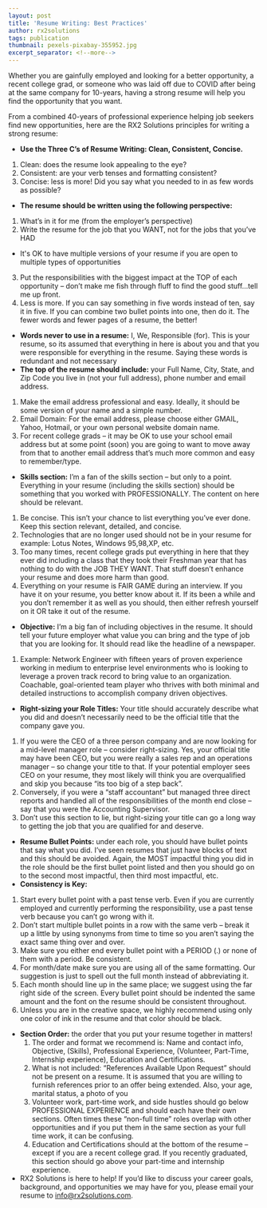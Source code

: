 ```yaml
---
layout: post
title: 'Resume Writing: Best Practices'
author: rx2solutions
tags: publication
thumbnail: pexels-pixabay-355952.jpg
excerpt_separator: <!--more-->
---
```

Whether you are gainfully employed and looking for a better opportunity, a recent college grad, or someone who was laid off due to COVID after being at the same company for 10-years, having a strong resume will help you find the opportunity that you want.
<!--more-->

From a combined 40-years of professional experience helping job seekers find new opportunities, here are the RX2 Solutions principles for writing a strong resume:
- **Use the Three C’s of Resume Writing: Clean, Consistent, Concise.**
 1. Clean: does the resume look appealing to the eye?
 1. Consistent: are your verb tenses and formatting consistent?
 1. Concise: less is more!  Did you say what you needed to in as few words as possible?
- **The resume should be written using the following perspective:**
 1. What’s in it for me (from the employer’s perspective)
 1. Write the resume for the job that you WANT, not for the jobs that you’ve HAD
  - It's OK to have multiple versions of your resume if you are open to multiple types of opportunities
 3. Put the responsibilities with the biggest impact at the TOP of each opportunity – don’t make me fish through fluff to find the good stuff…tell me up front.
 3. Less is more. If you can say something in five words instead of ten, say it in five.  If you can combine two bullet points into one, then do it.  The fewer words and fewer pages of a resume, the better!
- **Words never to use in a resume:** I, We, Responsible (for).  This is your resume, so its assumed that everything in here is about you and that you were responsible for everything in the resume.  Saying these words is redundant and not necessary
- **The top of the resume should include:** your Full Name, City, State, and Zip Code you live in (not your full address), phone number and email address.
 1. Make the email address professional and easy. Ideally, it should be some version of your name and a simple number.
 1. Email Domain: For the email address, please choose either GMAIL, Yahoo, Hotmail, or your own personal website domain name.
 1. For recent college grads – it may be OK to use your school email address but at some point (soon) you are going to want to move away from that to another email address that’s much more common and easy to remember/type.
- **Skills section:** I’m a fan of the skills section – but only to a point.  Everything in your resume (including the skills section) should be something that you worked with PROFESSIONALLY.  The content on here should be relevant.
 1. Be concise. This isn’t your chance to list everything you’ve ever done. Keep this section relevant, detailed, and concise.
 1. Technologies that are no longer used should not be in your resume for example: Lotus Notes, Windows 95,98,XP, etc.
 1. Too many times, recent college grads put everything in here that they ever did including a class that they took their Freshman year that has nothing to do with the JOB THEY WANT. That stuff doesn’t enhance your resume and does more harm than good.
 1. Everything on your resume is FAIR GAME during an interview. If you have it on your resume, you better know about it.  If its been a while and you don’t remember it as well as you should, then either refresh yourself on it OR take it out of the resume.
- **Objective:** I’m a big fan of including objectives in the resume.  It should tell your future employer what value you can bring and the type of job that you are looking for.  It should read like the headline of a newspaper.
 1. Example: Network Engineer with fifteen years of proven experience working in medium to enterprise level environments who is looking to leverage a proven track record to bring value to an organization.  Coachable, goal-oriented team player who thrives with both minimal and detailed instructions to accomplish company driven objectives.
- **Right-sizing your Role Titles:** Your title should accurately describe what you did and doesn’t necessarily need to be the official title that the company gave you.
 1. If you were the CEO of a three person company and are now looking for a mid-level manager role – consider right-sizing. Yes, your official title may have been CEO, but you were really a sales rep and an operations manager – so change your title to that.  If your potential employer sees CEO on your resume, they most likely will think you are overqualified and skip you because “its too big of a step back”.
 1. Conversely, if you were a “staff accountant” but managed three direct reports and handled all of the responsibilities of the month end close – say that you were the Accounting Supervisor.
 1. Don’t use this section to lie, but right-sizing your title can go a long way to getting the job that you are qualified for and deserve.
- **Resume Bullet Points:** under each role, you should have bullet points that say what you did.  I’ve seen resumes that just have blocks of text and this should be avoided.  Again, the MOST impactful thing you did in the role should be the first bullet point listed and then you should go on to the second most impactful, then third most impactful, etc.
 - **Consistency is Key:**
  1. Start every bullet point with a past tense verb. Even if you are currently employed and currently performing the responsibility, use a past tense verb because you can’t go wrong with it.
  1. Don’t start multiple bullet points in a row with the same verb – break it up a little by using synonyms from time to time so you aren’t saying the exact same thing over and over.
  1. Make sure you either end every bullet point with a PERIOD (.) or none of them with a period. Be consistent.
  1. For month/date make sure you are using all of the same formatting. Our suggestion is just to spell out the full month instead of abbreviating it.
  1. Each month should line up in the same place; we suggest using the far right side of the screen. Every bullet point should be indented the same amount and the font on the resume should be consistent throughout.
  1. Unless you are in the creative space, we highly recommend using only one color of ink in the resume and that color should be black.
- **Section Order:** the order that you put your resume together in matters!
  1. The order and format we recommend is: Name and contact info, Objective, (Skills), Professional Experience, (Volunteer, Part-Time, Internship experience), Education and Certifications.
  1. What is not included: “References Available Upon Request” should not be present on a resume. It is assumed that you are willing to furnish references prior to an offer being extended.  Also, your age, marital status, a photo of you
  1. Volunteer work, part-time work, and side hustles should go below PROFESSIONAL EXPERIENCE and should each have their own sections. Often times these “non-full time” roles overlap with other opportunities and if you put them in the same section as your full time work, it can be confusing.
  1. Education and Certifications should at the bottom of the resume – except if you are a recent college grad. If you recently graduated, this section should go above your part-time and internship experience.
- RX2 Solutions is here to help! If you’d like to discuss your career goals, background, and opportunities we may have for you, please email your resume to info@rx2solutions.com.
